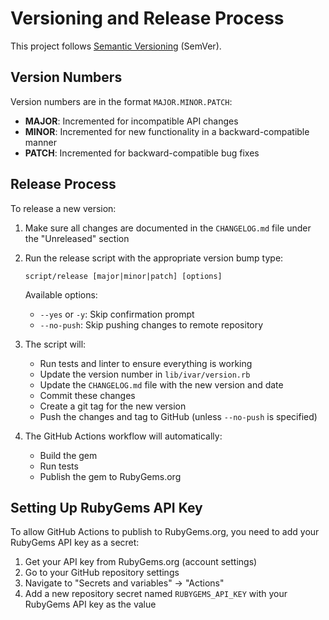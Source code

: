 # Versioning and Release Process

This project follows [Semantic Versioning](https://semver.org/) (SemVer).

## Version Numbers

Version numbers are in the format `MAJOR.MINOR.PATCH`:

- **MAJOR**: Incremented for incompatible API changes
- **MINOR**: Incremented for new functionality in a backward-compatible manner
- **PATCH**: Incremented for backward-compatible bug fixes

## Release Process

To release a new version:

1. Make sure all changes are documented in the `CHANGELOG.md` file under the "Unreleased" section
2. Run the release script with the appropriate version bump type:
   ```
   script/release [major|minor|patch] [options]
   ```

   Available options:
   - `--yes` or `-y`: Skip confirmation prompt
   - `--no-push`: Skip pushing changes to remote repository

3. The script will:
   - Run tests and linter to ensure everything is working
   - Update the version number in `lib/ivar/version.rb`
   - Update the `CHANGELOG.md` file with the new version and date
   - Commit these changes
   - Create a git tag for the new version
   - Push the changes and tag to GitHub (unless `--no-push` is specified)
4. The GitHub Actions workflow will automatically:
   - Build the gem
   - Run tests
   - Publish the gem to RubyGems.org

## Setting Up RubyGems API Key

To allow GitHub Actions to publish to RubyGems.org, you need to add your RubyGems API key as a secret:

1. Get your API key from RubyGems.org (account settings)
2. Go to your GitHub repository settings
3. Navigate to "Secrets and variables" → "Actions"
4. Add a new repository secret named `RUBYGEMS_API_KEY` with your RubyGems API key as the value
